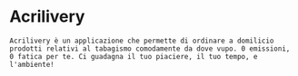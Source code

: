 # Acrilivery

`Acrilivery è un applicazione che permette di ordinare a domilicio prodotti relativi al tabagismo comodamente da dove vupo. 0 emissioni, 0 fatica per te. Ci guadagna il tuo piaciere, il tuo tempo, e l'ambiente!`
